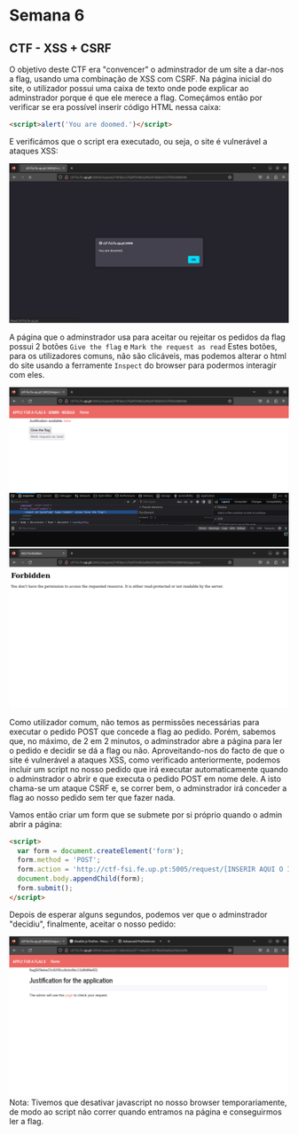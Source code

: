 # Semana 6

## CTF - XSS + CSRF

O objetivo deste CTF era "convencer" o adminstrador de um site a dar-nos a flag, usando uma combinação de XSS com CSRF. Na página inicial do site, o utilizador possui uma caixa de texto onde pode explicar ao adminstrador porque é que ele merece a flag. Começámos então por verificar se era possível inserir código HTML nessa caixa:

```html
<script>alert('You are doomed.')</script>
```

E verificámos que o script era executado, ou seja, o site é vulnerável a ataques XSS:

![image](assets/s6i1.png)

A página que o adminstrador usa para aceitar ou rejeitar os pedidos da flag possui 2 botões `Give the flag` e `Mark the request as read` Estes botões, para os utilizadores comuns, não são clicáveis, mas podemos alterar o html do site usando a ferramente `Inspect` do browser para podermos interagir com eles.

![image](assets/s6i2.png)
![image](assets/s6i3.png)

Como utilizador comum, não temos as permissões necessárias para executar o pedido POST que concede a flag ao pedido. Porém, sabemos que, no máximo, de 2 em 2 minutos, o adminstrador abre a página para ler o pedido e decidir se dá a flag ou não. Aproveitando-nos do facto de que o site é vulnerável a ataques XSS, como verificado anteriormente, podemos incluir um script no nosso pedido que irá executar automaticamente quando o adminstrador o abrir e que executa o pedido POST em nome dele. A isto chama-se um ataque CSRF e, se correr bem, o adminstrador irá conceder a flag ao nosso pedido sem ter que fazer nada.

Vamos então criar um form que se submete por si próprio quando o admin abrir a página:

```html
<script>
  var form = document.createElement('form');
  form.method = 'POST';
  form.action = 'http://ctf-fsi.fe.up.pt:5005/request/[INSERIR AQUI O ID DO NOSSO PEDIDO]/approve';
  document.body.appendChild(form);
  form.submit();
</script>
```

Depois de esperar alguns segundos, podemos ver que o adminstrador "decidiu", finalmente, aceitar o nosso pedido:

![image](assets/s6i4.png)
Nota: Tivemos que desativar javascript no nosso browser temporariamente, de modo ao script não correr quando entramos na página e conseguirmos ler a flag.